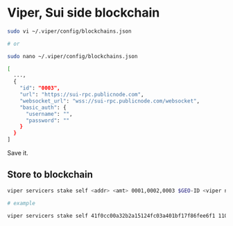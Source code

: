 # Viper, Sui side blockchain

```bash
sudo vi ~/.viper/config/blockchains.json

# or

sudo nano ~/.viper/config/blockchains.json
```

```bash
[
  ...,
  {
    "id": "0003",
    "url": "https://sui-rpc.publicnode.com",
    "websocket_url": "wss://sui-rpc.publicnode.com/websocket",
    "basic_auth": {
      "username": "",
      "password": ""
    }
  }
]
```

Save it.

## Store to blockchain

```bash
viper servicers stake self <addr> <amt> 0001,0002,0003 $GEO-ID <viper node URL> testnet

# example

viper servicers stake self 41f0cc00a32b2a15124fc03a401bf17f86fee6f1 11000000000 0001,0002,0003 0C00 https://viper.p10node.com:443 testnet
```
